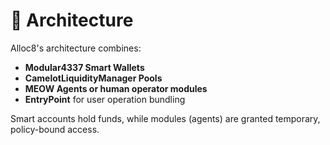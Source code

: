 # 🧬 Architecture

Alloc8's architecture combines:

- **Modular4337 Smart Wallets**
- **CamelotLiquidityManager Pools**
- **MEOW Agents or human operator modules**
- **EntryPoint** for user operation bundling

Smart accounts hold funds, while modules (agents) are granted temporary, policy-bound access.

